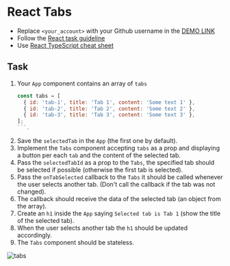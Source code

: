 # React Tabs
- Replace `<your_account>` with your Github username in the [DEMO LINK](https://DimaBrushnivskyi.github.io/react_tabs/)
- Follow the [React task guideline](https://github.com/mate-academy/react_task-guideline#react-tasks-guideline)
- Use [React TypeScript cheat sheet](https://mate-academy.github.io/fe-program/js/extra/react-typescript)

## Task
1. Your `App` component contains an array of `tabs`
    ```javascript
    const tabs = [
      { id: 'tab-1', title: 'Tab 1', content: 'Some text 1' },
      { id: 'tab-2', title: 'Tab 2', content: 'Some text 2' },
      { id: 'tab-3', title: 'Tab 3', content: 'Some text 3' },
    ];
    ```.
2. Save the `selectedTab` in the `App` (the first one by default).
3. Implement the `Tabs` component accepting `tabs` as a prop and displaying a button per each `tab` and the content of the selected tab.
4. Pass the `selectedTabId` as a prop to the `Tabs`, the specified tab should be selected if possible (otherwise the first tab is selected).
5. Pass the `onTabSelected` callback to the `Tabs` it should be called whenever the user selects another tab. (Don't call the callback if the tab was not changed).
6. The callback should receive the data of the selected tab (an object from the array).
7. Create an `h1` inside the `App` saying `Selected tab is Tab 1` (show the title of the selected tab).
8. When the user selects another tab the `h1` should be updated accordingly.
9. The `Tabs` component should be stateless.

![tabs](./description/tabs.gif)
